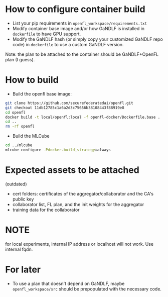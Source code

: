# How to configure container build

- List your pip requirements in `openfl_workspace/requirements.txt`
- Modify container base image and/or how GaNDLF is installed in `dockerfile` to have GPU support.
- Modify the GaNDLF hash (or simply copy your customized GaNDLF repo code) in `dockerfile` to use a custom GaNDLF version.

Note: the plan to be attached to the container should be GaNDLF+OpenFL plan (I guess).

# How to build

- Build the openfl base image:

```bash
git clone https://github.com/securefederatedai/openfl.git
git checkout 11db12785c1a6a2d3c75656b38108443f88919e8
cd openfl
docker build -t local/openfl:local -f openfl-docker/Dockerfile.base .
cd ..
rm -rf openfl
```

- Build the MLCube

```bash
cd ../mlcube
mlcube configure -Pdocker.build_strategy=always
```

# Expected assets to be attached

(outdated)

- cert folders: certificates of the aggregator/collaborator and the CA's public key
- collaborator list, FL plan, and the init weights for the aggregator
- training data for the collaborator

# NOTE

for local experiments, internal IP address or localhost will not work. Use internal fqdn.

# For later

- To use a plan that doesn't depend on GaNDLF, maybe `openfl_workspace/src` should be prepopulated with the necessary code.

